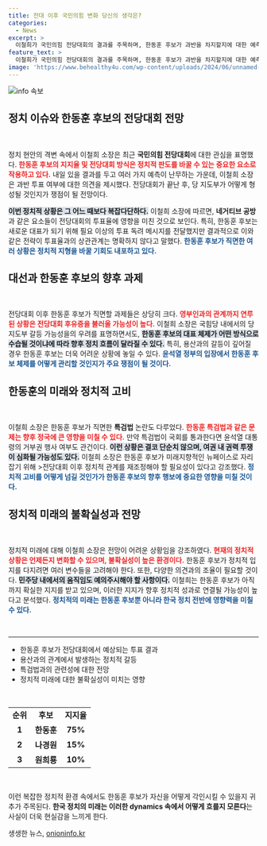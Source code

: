 ```yaml
---
title: 전대 이후 국민의힘 변화 당신의 생각은?
categories:
  - News
excerpt: >
  이철희가 국민의힘 전당대회의 결과를 주목하며, 한동훈 후보가 과반을 차지할지에 대한 예측을 발표했다. 그는 전대에서의 낮은 투표율과 영부인의 개입이 후유증을 야기할 것이라고 경고하며, 한동훈 특검법과 윤석열 대통령 간의 권력 투쟁 가능성을 내비쳤다.
feature_text: >
  이철희가 국민의힘 전당대회의 결과를 주목하며, 한동훈 후보가 과반을 차지할지에 대한 예측을 발표했다. 그는 전대에서의 낮은 투표율과 영부인의 개입이 후유증을 야기할 것이라고 경고하며, 한동훈 특검법과 윤석열 대통령 간의 권력 투쟁 가능성을 내비쳤다.
image: 'https://www.behealthy4u.com/wp-content/uploads/2024/06/unnamed-file.png'
---
```


<p><img src="https://www.behealthy4u.com/wp-content/uploads/2024/06/unnamed-file.png" alt="info 속보" /></p>

<h2 data-ke-size="size26">정치 이슈와 한동훈 후보의 전당대회 전망</h2>

<p data-ke-size="size16">&nbsp;</p>

<p>정치 현안의 격변 속에서 이철희 소장은 최근 <strong>국민의힘 전당대회</strong>에 대한 관심을 표명했다. <b><span style="color: #ee2323;">한동훈 후보의 지지율 및 전당대회 방식은 정치적 판도를 바꿀 수 있는 중요한 요소로 작용하고 있다.</span></b> 내일 있을 결과를 두고 여러 가지 예측이 난무하는 가운데, 이철희 소장은 과반 투표 여부에 대한 의견을 제시했다. 전당대회가 끝난 후, 당 지도부가 어떻게 형성될 것인지가 쟁점이 될 전망이다. </p>

<p><b><span style="background-color: #21538527;">이번 정치적 상황은 그 어느 때보다 복잡다단하다.</span></b> 이철희 소장에 따르면, <strong>네거티브 공방</strong>과 같은 요소들이 전당대회의 투표율에 영향을 미친 것으로 보인다. 특히, 한동훈 후보는 새로운 대표가 되기 위해 필요 이상의 투표 독려 메시지를 전달했지만 결과적으로 이와 같은 전략이 투표율과의 상관관계는 명확하지 않다고 말했다. <b><span style="color: #1a5490;">한동훈 후보가 직면한 여러 상황은 정치적 지형을 바꿀 기회도 내포하고 있다.</span></b></p>

<h2 data-ke-size="size26">대선과 한동훈 후보의 향후 과제</h2>

<p data-ke-size="size16">&nbsp;</p>

<p>전당대회 이후 한동훈 후보가 직면할 과제들은 상당히 크다. <b><span style="color: #ee2323;">영부인과의 관계까지 연루된 상황은 전당대회 후유증을 불러올 가능성이 높다.</span></b> 이철희 소장은 국힘당 내에서의 당 지도부 갈등 가능성을의 우려를 표명하면서도, <b><span style="background-color: #21538527;">한동훈 후보의 대표 체제가 어떤 방식으로 수습될 것이냐에 따라 향후 정치 흐름이 달라질 수 있다.</span></b> 특히, 용산과의 갈등이 깊어질 경우 한동훈 후보는 더욱 어려운 상황에 놓일 수 있다. <b><span style="color: #1a5490;">윤석열 정부의 입장에서 한동훈 후보 체제를 어떻게 관리할 것인지가 주요 쟁점이 될 것이다.</span></b></p>

<h2 data-ke-size="size26">한동훈의 미래와 정치적 고비</h2>

<p data-ke-size="size16">&nbsp;</p>

<p>이철희 소장은 한동훈 후보가 직면한 <strong>특검법</strong> 논란도 다루었다. <b><span style="color: #ee2323;">한동훈 특검법과 같은 문제는 향후 정국에 큰 영향을 미칠 수 있다.</span></b> 만약 특검법이 국회를 통과한다면 윤석열 대통령의 거부권 행사 여부도 관건이다. <b><span style="background-color: #21538527;">이런 상황은 결코 단순치 않으며, 여권 내 권력 투쟁이 심화될 가능성도 있다.</span></b> 이철희 소장은 한동훈 후보가 미래지향적인 뉴페이스로 자리 잡기 위해 &gt;전당대회 이후 정치적 관계를 재조정해야 할 필요성이 있다고 강조했다. <b><span style="color: #1a5490;">정치적 고비를 어떻게 넘길 것인가가 한동훈 후보의 향후 행보에 중요한 영향을 미칠 것이다.</span></b></p>

<h2 data-ke-size="size26">정치적 미래의 불확실성과 전망</h2>

<p data-ke-size="size16">&nbsp;</p>

<p>정치적 미래에 대해 이철희 소장은 전망이 어려운 상황임을 강조하였다. <b><span style="color: #ee2323;">현재의 정치적 상황은 언제든지 변화할 수 있으며, 불확실성이 높은 환경이다.</span></b> 한동훈 후보가 정치적 입지를 다지려면 여러 변수들을 고려해야 한다. 또한, 다양한 의견과의 조율이 필요할 것이다. <b><span style="background-color: #21538527;">민주당 내에서의 움직임도 예의주시해야 할 사항이다.</span></b> 이철희는 한동훈 후보가 아직까지 확실한 지지를 받고 있으며, 이러한 지지가 향후 정치적 성과로 연결될 가능성이 높다고 분석했다. <b><span style="color: #1a5490;">정치적의 미래는 한동훈 후보뿐 아니라 한국 정치 전반에 영향력을 미칠 수 있다.</span></b></p>

<p data-ke-size="size16">&nbsp;</p>

<hr>

<ul>
  <li>한동훈 후보가 전당대회에서 예상되는 투표 결과</li>
  <li>용산과의 관계에서 발생하는 정치적 갈등</li>
  <li>특검법과의 관련성에 대한 전망</li>
  <li>정치적 미래에 대한 불확실성이 미치는 영향</li>
</ul>

<p data-ke-size="size16">&nbsp;</p>

<table>
  <tr>
    <td style="text-align: center; height: 17px;"><b>순위</b></td>
    <td style="text-align: center; height: 17px;"><b>후보</b></td>
    <td style="text-align: center; height: 17px;"><b>지지율</b></td>
  </tr>
  <tr>
    <td style="text-align: center; height: 17px;"><b>1</b></td>
    <td style="text-align: center; height: 17px;"><b>한동훈</b></td>
    <td style="text-align: center; height: 17px;"><b>75%</b></td>
  </tr>
  <tr>
    <td style="text-align: center; height: 17px;"><b>2</b></td>
    <td style="text-align: center; height: 17px;"><b>나경원</b></td>
    <td style="text-align: center; height: 17px;"><b>15%</b></td>
  </tr>
  <tr>
    <td style="text-align: center; height: 17px;"><b>3</b></td>
    <td style="text-align: center; height: 17px;"><b>원희룡</b></td>
    <td style="text-align: center; height: 17px;"><b>10%</b></td>
  </tr>
</table>

<p data-ke-size="size16">&nbsp;</p>

<p>이런 복잡한 정치적 환경 속에서도 한동훈 후보가 자신을 어떻게 각인시킬 수 있을지 귀추가 주목된다. <strong>한국 정치의 미래는 이러한 dynamics 속에서 어떻게 흐를지 모른다</strong>는 사실이 더욱 현실감을 느끼게 한다.</p>
생생한 뉴스, <a href="https://onioninfo.kr" rel="dofollow">onioninfo.kr</a>


